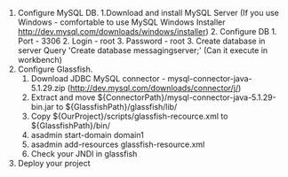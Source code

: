 1. Configure MySQL DB.
	1.Download and install MySQL Server 
	(If you use Windows - comfortable to use MySQL Windows Installer http://dev.mysql.com/downloads/windows/installer)
	2. Configure DB
		1. Port - 3306
		2. Login - root
		3. Password - root
	3. Create database in server
		Query 'Create database messagingserver;' (Can it execute in workbench)
2. Configure Glassfish.
	1. Download JDBC MySQL connector - mysql-connector-java-5.1.29.zip (http://dev.mysql.com/downloads/connector/j/)
	2. Extract and move ${ConnectorPath}/mysql-connector-java-5.1.29-bin.jar to ${GlassfishPath}/glassfish/lib/
	3. Copy ${OurProject}/scripts/glassfish-recource.xml to ${GlassfishPath}/bin/
	4. asadmin start-domain domain1
	5. asadmin add-resources glassfish-resource.xml
	6. Check your JNDI in glassfish
3. Deploy your project